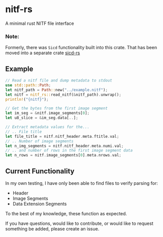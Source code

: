 # nitf-rs

A minimal rust NITF file interface

### Note: 
Formerly, there was `Sicd` functionality built into this crate. That has been moved into a separate crate [sicd-rs](https://crates.io/crates/sicd-rs)
## Example

```rust
// Read a nitf file and dump metadata to stdout
use std::path::Path;
let nitf_path = Path::new("../example.nitf");
let nitf = nitf_rs::read_nitf(&nitf_path).unwrap();
println!("{nitf}");

// Get the bytes from the first image segment
let im_seg = &nitf.image_segments[0];
let u8_slice = &im_seg.data[..];

// Extract metadata values for the...
// .. File title
let file_title = nitf.nitf_header.meta.ftitle.val;
// .. Number of image segments
let n_img_segments = nitf.nitf_header.meta.numi.val;
// .. and number of rows in the first image segment data
let n_rows = nitf.image_segments[0].meta.nrows.val;
```
## Current Functionality

In my own testing, I have only been able to find files to verify parsing for:
- Header
- Image Segments
- Data Extension Segments

To the best of my knowledge, these function as expected.

If you have questions, would like to contribute, or would like to request
something be added, please create an issue.